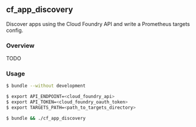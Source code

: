 ## cf_app_discovery

Discover apps using the Cloud Foundry API and write a Prometheus targets config.

### Overview

TODO

### Usage

```bash
$ bundle --without development

$ export API_ENDPOINT=<cloud_foundry_api>
$ export API_TOKEN=<cloud_foundry_oauth_token>
$ export TARGETS_PATH=<path_to_targets_directory>

$ bundle && ./cf_app_discovery
```
